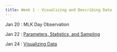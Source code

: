```yaml
---
title: Week 1 - Visualizing and Describing Data
---
```


Jan 20
: MLK Day Observation

Jan 22
: [Parameters, Statistics, and Sampling](https://rmshksu.github.io/stat240_spring2025/classes/d01-240-spr25.html)

Jan 24
: [Visualizing Data](https://rmshksu.github.io/stat240_spring2025/classes/d02-240-spr25.html)

